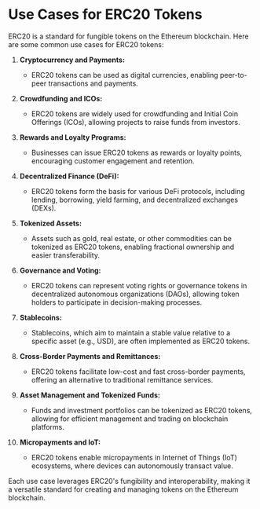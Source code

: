 # Use Cases for ERC20 Tokens

ERC20 is a standard for fungible tokens on the Ethereum blockchain. Here are some common use cases for ERC20 tokens:

1. **Cryptocurrency and Payments:**
   - ERC20 tokens can be used as digital currencies, enabling peer-to-peer transactions and payments.

2. **Crowdfunding and ICOs:**
   - ERC20 tokens are widely used for crowdfunding and Initial Coin Offerings (ICOs), allowing projects to raise funds from investors.

3. **Rewards and Loyalty Programs:**
   - Businesses can issue ERC20 tokens as rewards or loyalty points, encouraging customer engagement and retention.

4. **Decentralized Finance (DeFi):**
   - ERC20 tokens form the basis for various DeFi protocols, including lending, borrowing, yield farming, and decentralized exchanges (DEXs).

5. **Tokenized Assets:**
   - Assets such as gold, real estate, or other commodities can be tokenized as ERC20 tokens, enabling fractional ownership and easier transferability.

6. **Governance and Voting:**
   - ERC20 tokens can represent voting rights or governance tokens in decentralized autonomous organizations (DAOs), allowing token holders to participate in decision-making processes.

7. **Stablecoins:**
   - Stablecoins, which aim to maintain a stable value relative to a specific asset (e.g., USD), are often implemented as ERC20 tokens.

8. **Cross-Border Payments and Remittances:**
   - ERC20 tokens facilitate low-cost and fast cross-border payments, offering an alternative to traditional remittance services.

9. **Asset Management and Tokenized Funds:**
   - Funds and investment portfolios can be tokenized as ERC20 tokens, allowing for efficient management and trading on blockchain platforms.

10. **Micropayments and IoT:**
    - ERC20 tokens enable micropayments in Internet of Things (IoT) ecosystems, where devices can autonomously transact value.

Each use case leverages ERC20's fungibility and interoperability, making it a versatile standard for creating and managing tokens on the Ethereum blockchain.
